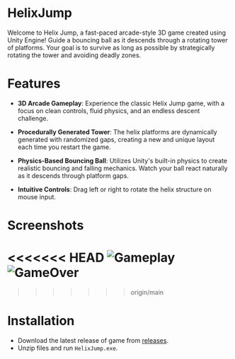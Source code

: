 # HelixJump
Welcome to Helix Jump, a fast-paced arcade-style 3D game created using Unity Engine! Guide a bouncing ball as it descends through a rotating tower of platforms. Your goal is to survive as long as possible by strategically rotating the tower and avoiding deadly zones.

# Features
* **3D Arcade Gameplay**: Experience the classic Helix Jump game, with a focus on clean controls, fluid physics, and an endless descent challenge.

* **Procedurally Generated Tower**: The helix platforms are dynamically generated with randomized gaps, creating a new and unique layout each time you restart the game.

* **Physics-Based Bouncing Ball**: Utilizes Unity's built-in physics to create realistic bouncing and falling mechanics. Watch your ball react naturally as it descends through platform gaps.

* **Intuitive Controls**: Drag left or right to rotate the helix structure on mouse input.

# Screenshots
<<<<<<< HEAD
![Gameplay](Images/HelixJump_GameOver.gif)
![GameOver](Images/HelixJump_Gameplay.gif)
=======

>>>>>>> origin/main

# Installation
* Download the latest release of game from [releases](https://github.com/thebenzo/HelixJump/releases/).
* Unzip files and run ```HelixJump.exe```.
